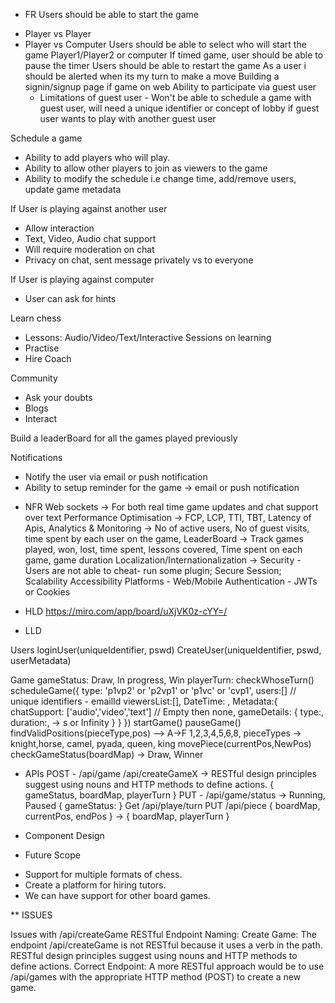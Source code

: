 * FR
Users should be able to start the game 
 - Player vs Player
 - Player vs Computer
Users should be able to select who will start the game Player1/Player2 or computer
If timed game, user should be able to pause the timer
Users should be able to restart the game
As a user i should be alerted when its my turn to make a move
Building a signin/signup page if game on web
Ability to participate via guest user
    - Limitations of guest user - Won't be able to schedule a game with guest user, will need a unique identifier or concept of lobby if guest user wants to play with another guest user

Schedule a game
- Ability to add players who will play.
- Ability to allow other players to join as viewers to the game
- Ability to modify the schedule i.e change time, add/remove users, update game metadata


If User is playing against another user
- Allow interaction
 - Text, Video, Audio chat support
 - Will require moderation on chat
 - Privacy on chat, sent message privately vs to everyone

If User is playing against computer
- User can ask for hints


Learn chess
- Lessons: Audio/Video/Text/Interactive Sessions on learning
- Practise 
- Hire Coach

Community
- Ask your doubts
- Blogs
- Interact

Build a leaderBoard for all the games played previously

Notifications 
- Notify the user via email or push notification
- Ability to setup reminder for the game -> email or push notification 



* NFR
Web sockets -> For both real time game updates and chat support over text
Performance Optimisation -> FCP, LCP, TTI, TBT, Latency of Apis, 
Analytics & Monitoring -> No of active users, No of guest visits, time spent by each user on the game, LeaderBoard -> Track games played, won, lost, time spent, lessons covered, Time spent on each game, game duration
Localization/Internationalization -> 
Security - Users are not able to cheat- run some plugin; Secure Session; 
Scalability 
Accessibility 
Platforms - Web/Mobile
Authentication - JWTs or Cookies




* HLD
    https://miro.com/app/board/uXjVK0z-cYY=/
* LLD

Users
loginUser(uniqueIdentifier, pswd)
CreateUser(uniqueIdentifier, pswd, userMetadata)

Game
gameStatus: Draw, In progress, Win
playerTurn:
checkWhoseTurn()
scheduleGame({
    type: 'p1vp2' or 'p2vp1' or 'p1vc' or 'cvp1',
    users:[] // unique identifiers - emailId
    viewersList:[],
    DateTime: ,
    Metadata:{
        chatSupport: ['audio','video','text'] // Empty then none,
        gameDetails: {
            type:,
            duration:, -> s or Infinity
        }
    }
})
startGame()
pauseGame()
findValidPositions(pieceType,pos)  --> A->F 1,2,3,4,5,6,8, pieceTypes -> knight,horse, camel, pyada, queen, king
movePiece(currentPos,NewPos)
checkGameStatus(boardMap) -> Draw, Winner


* APIs
POST - /api/game     /api/createGameX -> RESTful design principles suggest using nouns and HTTP methods to define actions.
{
    gameStatus,
    boardMap,
    playerTurn
}
PUT - /api/game/status  -> Running, Paused
{
    gameStatus: 
}
Get /api/playe/turn
PUT /api/piece
{
    boardMap,
    currentPos,
    endPos
} -> {
    boardMap,
    playerTurn
}




* Component Design

<MainContainer>
<Navbar/>
<Sidebar>
    <UserProfile>
    <FriendList>
    <GameSchedules>
</Sidebar>
<ChessBoard>
    <RowEl>
        <Block/>
        <!-- More Blocks -->
    </RowEl>
    <!-- More Rows -->
</ChessBoard>
<Footer/>
</MainContainer>


    

* Future Scope
- Support for multiple formats of chess.
- Create a platform for hiring tutors.
- We can have support for other board games.



** ISSUES

Issues with /api/createGame
RESTful Endpoint Naming:
Create Game: The endpoint /api/createGame is not RESTful because it uses a verb in the path. RESTful design principles suggest using nouns and HTTP methods to define actions.
Correct Endpoint: A more RESTful approach would be to use /api/games with the appropriate HTTP method (POST) to create a new game.